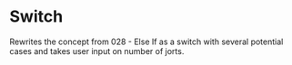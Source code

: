 # Switch

Rewrites the concept from 028 - Else If as a switch with several potential cases
and takes user input on number of jorts. 
